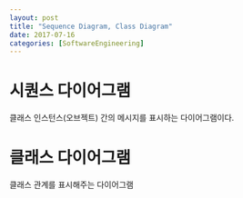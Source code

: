 ```yaml
---
layout: post
title: "Sequence Diagram, Class Diagram"
date: 2017-07-16
categories: [SoftwareEngineering]
---
```

# 시퀀스 다이어그램
클래스 인스턴스(오브젝트) 간의 메시지를 표시하는 다이어그램이다.

# 클래스 다이어그램
클래스 관계를 표시해주는 다이어그램
